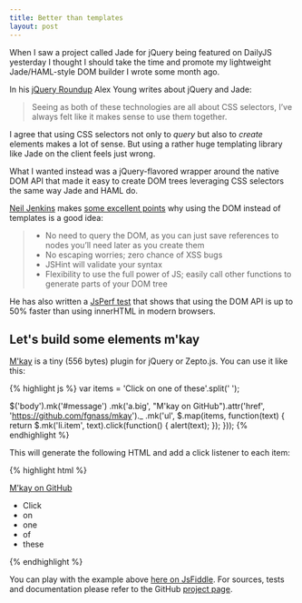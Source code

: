 ```yaml
---
title: Better than templates
layout: post
---
```


When I saw a project called Jade for jQuery being featured on DailyJS yesterday I thought I should take the time and promote my lightweight Jade/HAML-style DOM builder I wrote some month ago.

In his [jQuery Roundup](http://dailyjs.com/2012/02/21/jquery-roundup/) Alex Young writes about jQuery and Jade:
> Seeing as both of these technologies are all about CSS selectors, I’ve always felt like it makes sense to use them together.

I agree that using CSS selectors not only to _query_ but also to _create_ elements makes a lot of sense. But using a rather huge templating library like Jade on the client feels just wrong.

What I wanted instead was a jQuery-flavored wrapper around the native DOM API that made it easy to create DOM trees leveraging CSS selectors the same way Jade and HAML do.

[Neil Jenkins](http://nmjenkins.com/) makes [some excellent points](http://blog.fastmail.fm/2012/02/20/building-the-new-ajax-mail-ui-part-2-better-than-templates-building-highly-dynamic-web-pages/) why using the DOM instead of templates is a good idea:

> * No need to query the DOM, as you can just save references to nodes you’ll need later as you create them
> * No escaping worries; zero chance of XSS bugs
> * JSHint will validate your syntax
> * Flexibility to use the full power of JS; easily call other functions to generate parts of your DOM tree

He has also written a [JsPerf test](http://jsperf.com/innerhtml-or-dom/4) that shows that using the DOM API is up to 50% faster than using innerHTML in modern browsers.

## Let's build some elements m'kay

[M'kay](https://github.com/fgnass/mkay) is a tiny (556 bytes) plugin for jQuery or Zepto.js. You can use it like this:

{% highlight js %}
var items = 'Click on one of these'.split(' ');

$('body').mk('#message')
  .mk('a.big', "M'kay on GitHub").attr('href', 'https://github.com/fgnass/mkay')._
  .mk('ul', $.map(items, function(text) {
      return $.mk('li.item', text).click(function() {
        alert(text);
      });
  }));​
{% endhighlight %}

This will generate the following HTML and add a click listener to each item:

{% highlight html %}
<div id="message">
  <a class="big" href="https://github.com/fgnass/mkay">M'kay on GitHub</a>
  <ul>
    <li class="item">Click</li>
    <li class="item">on</li>
    <li class="item">one</li>
    <li class="item">of</li>
    <li class="item">these</li>
  </ul>
</div>
{% endhighlight %}

You can play with the example above [here on JsFiddle](http://jsfiddle.net/fgnass/DyW7D/). For sources, tests and documentation please refer to the GitHub [project page](https://github.com/fgnass/mkay).

